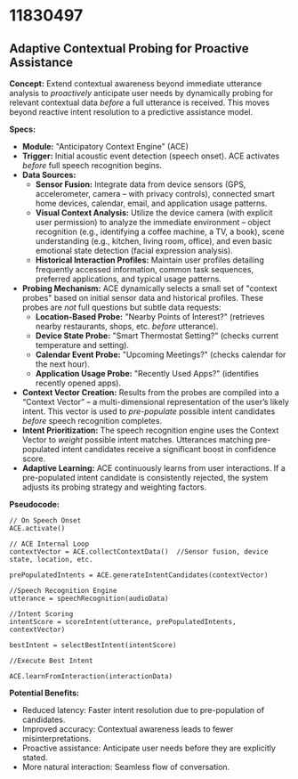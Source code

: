 # 11830497

## Adaptive Contextual Probing for Proactive Assistance

**Concept:** Extend contextual awareness beyond immediate utterance analysis to *proactively* anticipate user needs by dynamically probing for relevant contextual data *before* a full utterance is received. This moves beyond reactive intent resolution to a predictive assistance model.

**Specs:**

*   **Module:** "Anticipatory Context Engine" (ACE)
*   **Trigger:** Initial acoustic event detection (speech onset). ACE activates *before* full speech recognition begins.
*   **Data Sources:**
    *   **Sensor Fusion:** Integrate data from device sensors (GPS, accelerometer, camera – with privacy controls), connected smart home devices, calendar, email, and application usage patterns.
    *   **Visual Context Analysis:** Utilize the device camera (with explicit user permission) to analyze the immediate environment – object recognition (e.g., identifying a coffee machine, a TV, a book), scene understanding (e.g., kitchen, living room, office), and even basic emotional state detection (facial expression analysis).
    *   **Historical Interaction Profiles:** Maintain user profiles detailing frequently accessed information, common task sequences, preferred applications, and typical usage patterns.
*   **Probing Mechanism:** ACE dynamically selects a small set of "context probes" based on initial sensor data and historical profiles. These probes are *not* full questions but subtle data requests:
    *   **Location-Based Probe:** "Nearby Points of Interest?" (retrieves nearby restaurants, shops, etc. *before* utterance).
    *   **Device State Probe:** "Smart Thermostat Setting?" (checks current temperature and setting).
    *   **Calendar Event Probe:** "Upcoming Meetings?" (checks calendar for the next hour).
    *   **Application Usage Probe:** "Recently Used Apps?" (identifies recently opened apps).
*   **Context Vector Creation:** Results from the probes are compiled into a “Context Vector” – a multi-dimensional representation of the user’s likely intent. This vector is used to *pre-populate* possible intent candidates *before* speech recognition completes.
*   **Intent Prioritization:** The speech recognition engine uses the Context Vector to *weight* possible intent matches. Utterances matching pre-populated intent candidates receive a significant boost in confidence score.
*   **Adaptive Learning:** ACE continuously learns from user interactions. If a pre-populated intent candidate is consistently rejected, the system adjusts its probing strategy and weighting factors.

**Pseudocode:**

```
// On Speech Onset
ACE.activate()

// ACE Internal Loop
contextVector = ACE.collectContextData()  //Sensor fusion, device state, location, etc.

prePopulatedIntents = ACE.generateIntentCandidates(contextVector)

//Speech Recognition Engine
utterance = speechRecognition(audioData)

//Intent Scoring
intentScore = scoreIntent(utterance, prePopulatedIntents, contextVector)

bestIntent = selectBestIntent(intentScore)

//Execute Best Intent

ACE.learnFromInteraction(interactionData)
```

**Potential Benefits:**

*   Reduced latency: Faster intent resolution due to pre-population of candidates.
*   Improved accuracy: Contextual awareness leads to fewer misinterpretations.
*   Proactive assistance: Anticipate user needs before they are explicitly stated.
*   More natural interaction: Seamless flow of conversation.